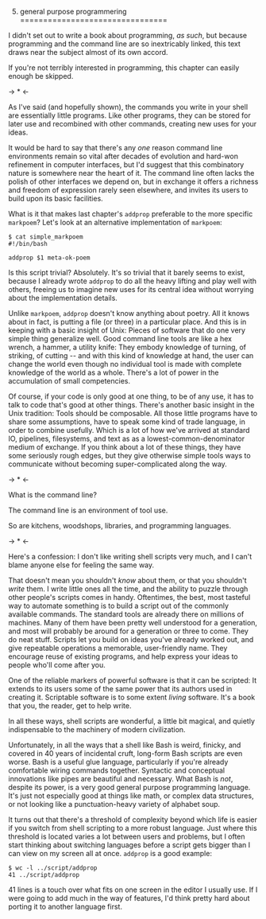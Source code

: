 5. general purpose programmering
================================

I didn't set out to write a book about programming, _as such_, but because
programming and the command line are so inextricably linked, this text
draws near the subject almost of its own accord.

If you're not terribly interested in programming, this chapter can easily
enough be skipped.

-> * <-

As I've said (and hopefully shown), the commands you write in your shell
are essentially little programs.  Like other programs, they can be stored
for later use and recombined with other commands, creating new uses for
your ideas.

It would be hard to say that there's any _one_ reason command line environments
remain so vital after decades of evolution and hard-won refinement in computer
interfaces, but I'd suggest that this combinatory nature is somewhere near the
heart of it.  The command line often lacks the polish of other interfaces we
depend on, but in exchange it offers a richness and freedom of expression
rarely seen elsewhere, and invites its users to build upon its basic
facilities.

What is it that makes last chapter's `addprop` preferable to the more specific
`markpoem`?  Let's look at an alternative implementation of `markpoem`:

<!-- exec -->

    $ cat simple_markpoem
    #!/bin/bash
    
    addprop $1 meta-ok-poem

<!-- end -->

Is this script trivial?  Absolutely.  It's so trivial that it barely seems to
exist, because I already wrote `addprop` to do all the heavy lifting and play
well with others, freeing us to imagine new uses for its central idea without
worrying about the implementation details.

Unlike `markpoem`, `addprop` doesn't know anything about poetry.  All it knows
about in fact, is putting a file (or three) in a particular place.  And this is
in keeping with a basic insight of Unix:  Pieces of software that do one very
simple thing generalize well.  Good command line tools are like a hex wrench,
a hammer, a utility knife:  They embody knowledge of turning, of striking, of
cutting -- and with this kind of knowledge at hand, the user can change the
world even though no individual tool is made with complete knowledge of the
world as a whole.  There's a lot of power in the accumulation of small
competencies.

Of course, if your code is only good at one thing, to be of any use, it has to
talk to code that's good at other things.  There's another basic insight in the
Unix tradition:  Tools should be composable.  All those little programs have to
share some assumptions, have to speak some kind of trade language, in order to
combine usefully.  Which is a lot of how we've arrived at standard IO,
pipelines, filesystems, and text as as a lowest-common-denominator medium of
exchange.  If you think about a lot of these things, they have some seriously
rough edges, but they give otherwise simple tools ways to communicate without
becoming super-complicated along the way.

-> * <-

What is the command line?

The command line is an environment of tool use.

So are kitchens, woodshops, libraries, and programming languages.

-> * <-

Here's a confession:  I don't like writing shell scripts very much, and I
can't blame anyone else for feeling the same way.

That doesn't mean you shouldn't _know_ about them, or that you shouldn't
_write_ them.  I write little ones all the time, and the ability to puzzle
through other people's scripts comes in handy.  Oftentimes, the best, most
tasteful way to automate something is to build a script out of the commonly
available commands.  The standard tools are already there on millions of
machines.  Many of them have been pretty well understood for a generation, and
most will probably be around for a generation or three to come.  They do neat
stuff.  Scripts let you build on ideas you've already worked out, and give
repeatable operations a memorable, user-friendly name.  They encourage reuse of
existing programs, and help express your ideas to people who'll come after you.

One of the reliable markers of powerful software is that it can be scripted: It
extends to its users some of the same power that its authors used in creating
it.  Scriptable software is to some extent _living_ software.  It's a book that
you, the reader, get to help write.

In all these ways, shell scripts are wonderful, a little bit magical, and
quietly indispensable to the machinery of modern civilization.

Unfortunately, in all the ways that a shell like Bash is weird, finicky, and
covered in 40 years of incidental cruft, long-form Bash scripts are even worse.
Bash is a useful glue language, particularly if you're already comfortable
wiring commands together.  Syntactic and conceptual innovations like pipes are
beautiful and necessary.  What Bash is _not_, despite its power, is a very good
general purpose programming language.  It's just not especially good at things
like math, or complex data structures, or not looking like a punctuation-heavy
variety of alphabet soup.

It turns out that there's a threshold of complexity beyond which life is easier
if you switch from shell scripting to a more robust language.  Just where this
threshold is located varies a lot between users and problems, but I often start
thinking about switching languages before a script gets bigger than I can view
on my screen all at once.  `addprop` is a good example:

<!-- exec -->

    $ wc -l ../script/addprop
    41 ../script/addprop

<!-- end -->

41 lines is a touch over what fits on one screen in the editor I usually use.
If I were going to add much in the way of features, I'd think pretty hard about
porting it to another language first.
